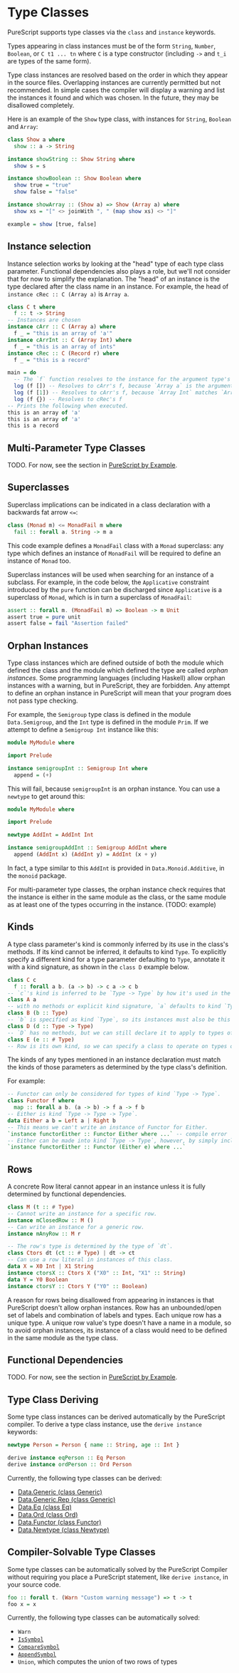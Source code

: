 # Type Classes

PureScript supports type classes via the `class` and `instance` keywords.

Types appearing in class instances must be of the form `String`, `Number`, `Boolean`, or `C t1 ... tn` where `C` is a type constructor (including `->` and `t_i` are types of the same form).

Type class instances are resolved based on the order in which they appear in the source files. Overlapping instances are currently permitted but not recommended. In simple cases the compiler will display a warning and list the instances it found and which was chosen. In the future, they may be disallowed completely.

Here is an example of the `Show` type class, with instances for `String`, `Boolean` and `Array`:

```purescript
class Show a where
  show :: a -> String

instance showString :: Show String where
  show s = s

instance showBoolean :: Show Boolean where
  show true = "true"
  show false = "false"

instance showArray :: (Show a) => Show (Array a) where
  show xs = "[" <> joinWith ", " (map show xs) <> "]"

example = show [true, false]
```

## Instance selection

Instance selection works by looking at the "head" type of each type class parameter. Functional dependencies also plays a role, but we'll not consider that for now to simplify the explanation. The "head" of an instance is the type declared after the class name in an instance. For example, the head of `instance cRec :: C (Array a)` is `Array a`.

``` purescript
class C t where
  f :: t -> String
-- Instances are chosen 
instance cArr :: C (Array a) where
  f _ = "this is an array of 'a'"
instance cArrInt :: C (Array Int) where
  f _ = "this is an array of ints"
instance cRec :: C (Record r) where
  f _ = "this is a record"

main = do
  -- The `f` function resolves to the instance for the argument type's head.
  log (f []) -- Resolves to cArr's f, because `Array a` is the argument, which matches `Array a`
  log (f [1]) -- Resolves to cArr's f, because `Array Int` matches `Array a` before trying the cArrInt instance
  log (f {}) -- Resolves to cRec's f
-- Prints the following when executed.
this is an array of 'a'
this is an array of 'a'
this is a record
```

## Multi-Parameter Type Classes

TODO. For now, see the section in [PureScript by Example](https://leanpub.com/purescript/read#leanpub-auto-multi-parameter-type-classes).

## Superclasses

Superclass implications can be indicated in a class declaration with a backwards fat arrow `<=`:

```purescript
class (Monad m) <= MonadFail m where
  fail :: forall a. String -> m a
```

This code example defines a `MonadFail` class with a `Monad` superclass: any type which defines an instance of `MonadFail` will be required to define an instance of `Monad` too.

Superclass instances will be used when searching for an instance of a subclass. For example, in the code below, the `Applicative` constraint introduced by the `pure` function can be discharged since `Applicative` is a superclass of `Monad`, which is in turn a superclass of `MonadFail`:

```purescript
assert :: forall m. (MonadFail m) => Boolean -> m Unit
assert true = pure unit
assert false = fail "Assertion failed"
```

## Orphan Instances

Type class instances which are defined outside of both the module which defined the class and the module which defined the type are called *orphan instances*. Some programming languages (including Haskell) allow orphan instances with a warning, but in PureScript, they are forbidden. Any attempt to define an orphan instance in PureScript will mean that your program does not pass type checking.

For example, the `Semigroup` type class is defined in the module `Data.Semigroup`, and the `Int` type is defined in the module `Prim`. If we attempt to define a `Semigroup Int` instance like this:

```purescript
module MyModule where

import Prelude

instance semigroupInt :: Semigroup Int where
  append = (+)
```

This will fail, because `semigroupInt` is an orphan instance. You can use a `newtype` to get around this:

```purescript
module MyModule where

import Prelude

newtype AddInt = AddInt Int

instance semigroupAddInt :: Semigroup AddInt where
  append (AddInt x) (AddInt y) = AddInt (x + y)
```

In fact, a type similar to this `AddInt` is provided in `Data.Monoid.Additive`, in the `monoid` package.

For multi-parameter type classes, the orphan instance check requires that the instance is either in the same module as the class, or the same module as at least one of the types occurring in the instance. (TODO: example)

## Kinds

A type class parameter's kind is commonly inferred by its use in the class's methods. If its kind cannot be inferred, it defaults to kind `Type`. To explicitly specify a different kind for a type parameter defaulting to `Type`, annotate it with a kind signature, as shown in the `class D` example below.

``` purescript
class C c
  f :: forall a b. (a -> b) -> c a -> c b
-- `c`'s kind is inferred to be `Type -> Type` by how it's used in the method, `f`.
class A a
-- with no methods or explicit kind signature, `a` defaults to kind `Type`.
class B (b :: Type)
-- `b` is specified as kind `Type`, so its instances must also be this kind.
class D (d :: Type -> Type)
-- `D` has no methods, but we can still declare it to apply to types of kind `Type -> Type`.
class E (e :: # Type)
-- Row is its own kind, so we can specify a class to operate on types of rows, `# Type`.
```

The kinds of any types mentioned in an instance declaration must match the kinds of those parameters as determined by the type class's definition.

For example:

``` purescript
-- Functor can only be considered for types of kind `Type -> Type`.
class Functor f where
  map :: forall a b. (a -> b) -> f a -> f b
-- Either is kind `Type -> Type -> Type`.
data Either a b = Left a | Right b
-- This means we can't write an instance of Functor for Either.
`instance functorEither :: Functor Either where ...` -- compile error
-- Either can be made into kind `Type -> Type`, however, by simply including the first type parameter.
`instance functorEither :: Functor (Either e) where ...`
```

## Rows

A concrete Row literal cannot appear in an instance unless it is fully determined by functional dependencies.

``` purescript
class M (t :: # Type)
-- Cannot write an instance for a specific row.
instance mClosedRow :: M ()
-- Can write an instance for a generic row.
instance mAnyRow :: M r

-- The row's type is determined by the type of `dt`.
class Ctors dt (ct :: # Type) | dt -> ct
-- Can use a row literal in instances of this class.
data X = X0 Int | X1 String
instance ctorsX :: Ctors X ("X0" :: Int, "X1" :: String)
data Y = Y0 Boolean
instance ctorsY :: Ctors Y ("Y0" :: Boolean)
```

A reason for rows being disallowed from appearing in instances is that PureScript doesn't allow orphan instances. Row has an unbounded/open set of labels and combination of labels and types. Each unique row has a unique type. A unique row value's type doesn't have a name in a module, so to avoid orphan instances, its instance of a class would need to be defined in the same module as the type class.

## Functional Dependencies

TODO. For now, see the section in [PureScript by Example](https://leanpub.com/purescript/read#leanpub-auto-functional-dependencies).

## Type Class Deriving

Some type class instances can be derived automatically by the PureScript compiler. To derive a type class instance, use the `derive instance` keywords:

```purescript
newtype Person = Person { name :: String, age :: Int }

derive instance eqPerson :: Eq Person
derive instance ordPerson :: Ord Person
```
Currently, the following type classes can be derived:

- [Data.Generic (class Generic)](https://pursuit.purescript.org/packages/purescript-generics/3.3.0/docs/Data.Generic#t:Generic)
- [Data.Generic.Rep (class Generic)](https://pursuit.purescript.org/packages/purescript-generics-rep/4.1.0/docs/Data.Generic.Rep#t:Generic)
- [Data.Eq (class Eq)](https://pursuit.purescript.org/packages/purescript-prelude/2.4.0/docs/Data.Eq#t:Eq)
- [Data.Ord (class Ord)](https://pursuit.purescript.org/packages/purescript-prelude/2.4.0/docs/Data.Ord#t:Ord)
- [Data.Functor (class Functor)](https://pursuit.purescript.org/packages/purescript-prelude/2.4.0/docs/Data.Functor#t:Functor)
- [Data.Newtype (class Newtype)](https://pursuit.purescript.org/packages/purescript-newtype/1.3.0/docs/Data.Newtype#t:Newtype)

## Compiler-Solvable Type Classes

Some type classes can be automatically solved by the PureScript Compiler without requiring you place a PureScript statement, like `derive instance`, in your source code.

``` purescript
foo :: forall t. (Warn "Custom warning message") => t -> t
foo x = x
```

Currently, the following type classes can be automatically solved:

- `Warn`
- [`IsSymbol`](https://pursuit.purescript.org/packages/purescript-typelevel-prelude/1.0.0/docs/Type.Data.Symbol#t:IsSymbol)
- [`CompareSymbol`](https://pursuit.purescript.org/packages/purescript-typelevel-prelude/1.0.0/docs/Type.Data.Symbol#t:CompareSymbol)
- [`AppendSymbol`](https://pursuit.purescript.org/packages/purescript-typelevel-prelude/1.0.0/docs/Type.Data.Symbol#t:AppendSymbol)
- `Union`, which computes the union of two rows of types
